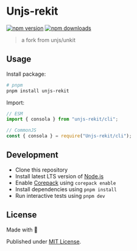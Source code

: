 # Unjs-rekit

[![npm version][npm-version-src]][npm-version-href]
[![npm downloads][npm-downloads-src]][npm-downloads-href]

> a fork from unjs/unkit

## Usage

Install package:

```sh
# pnpm
pnpm install unjs-rekit
```

Import:

```js
// ESM
import { consola } from "unjs-rekit/cli";
```

```js
// CommonJS
const { consola } = require("Unjs-rekit/cli");
```

## Development

- Clone this repository
- Install latest LTS version of [Node.js](https://nodejs.org/en/)
- Enable [Corepack](https://github.com/nodejs/corepack) using `corepack enable`
- Install dependencies using `pnpm install`
- Run interactive tests using `pnpm dev`

## License

Made with 💛

Published under [MIT License](./LICENSE).

<!-- Badges -->

[npm-version-src]: https://img.shields.io/npm/v/unjs-rekit?style=flat&colorA=18181B&colorB=F0DB4F
[npm-version-href]: https://npmjs.com/package/unjs-rekit
[npm-downloads-src]: https://img.shields.io/npm/dm/unjs-rekit?style=flat&colorA=18181B&colorB=F0DB4F
[npm-downloads-href]: https://npmjs.com/package/unjs-rekit
